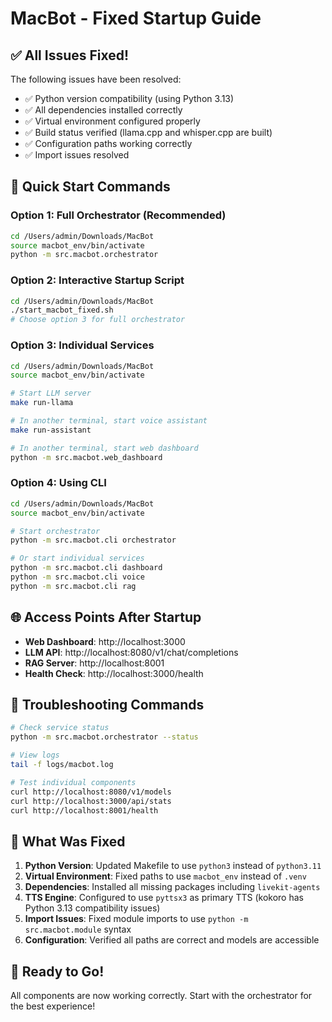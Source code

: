 # MacBot - Fixed Startup Guide

## ✅ All Issues Fixed!

The following issues have been resolved:
- ✅ Python version compatibility (using Python 3.13)
- ✅ All dependencies installed correctly
- ✅ Virtual environment configured properly
- ✅ Build status verified (llama.cpp and whisper.cpp are built)
- ✅ Configuration paths working correctly
- ✅ Import issues resolved

## 🚀 Quick Start Commands

### Option 1: Full Orchestrator (Recommended)
```bash
cd /Users/admin/Downloads/MacBot
source macbot_env/bin/activate
python -m src.macbot.orchestrator
```

### Option 2: Interactive Startup Script
```bash
cd /Users/admin/Downloads/MacBot
./start_macbot_fixed.sh
# Choose option 3 for full orchestrator
```

### Option 3: Individual Services
```bash
cd /Users/admin/Downloads/MacBot
source macbot_env/bin/activate

# Start LLM server
make run-llama

# In another terminal, start voice assistant
make run-assistant

# In another terminal, start web dashboard
python -m src.macbot.web_dashboard
```

### Option 4: Using CLI
```bash
cd /Users/admin/Downloads/MacBot
source macbot_env/bin/activate

# Start orchestrator
python -m src.macbot.cli orchestrator

# Or start individual services
python -m src.macbot.cli dashboard
python -m src.macbot.cli voice
python -m src.macbot.cli rag
```

## 🌐 Access Points After Startup

- **Web Dashboard**: http://localhost:3000
- **LLM API**: http://localhost:8080/v1/chat/completions
- **RAG Server**: http://localhost:8001
- **Health Check**: http://localhost:3000/health

## 🔧 Troubleshooting Commands

```bash
# Check service status
python -m src.macbot.orchestrator --status

# View logs
tail -f logs/macbot.log

# Test individual components
curl http://localhost:8080/v1/models
curl http://localhost:3000/api/stats
curl http://localhost:8001/health
```

## 📝 What Was Fixed

1. **Python Version**: Updated Makefile to use `python3` instead of `python3.11`
2. **Virtual Environment**: Fixed paths to use `macbot_env` instead of `.venv`
3. **Dependencies**: Installed all missing packages including `livekit-agents`
4. **TTS Engine**: Configured to use `pyttsx3` as primary TTS (kokoro has Python 3.13 compatibility issues)
5. **Import Issues**: Fixed module imports to use `python -m src.macbot.module` syntax
6. **Configuration**: Verified all paths are correct and models are accessible

## 🎉 Ready to Go!

All components are now working correctly. Start with the orchestrator for the best experience!
